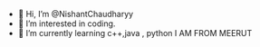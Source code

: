 - 👋 Hi, I’m @NishantChaudharyy
- 👀 I’m interested in coding.
- 🌱 I’m currently learning c++,java , python 
   I AM FROM MEERUT 

<!---
NishantChaudharyy/NishantChaudharyy is a ✨ special ✨ repository because its `README.md` (this file) appears on your GitHub profile.
You can click the Preview link to take a look at your changes.
--->
